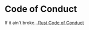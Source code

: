 # Code of Conduct

If it ain't broke...[Rust Code of Conduct](https://www.rust-lang.org/conduct.html)
